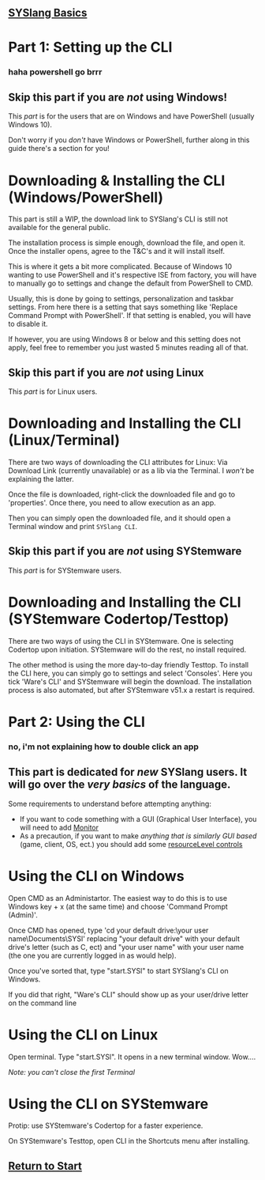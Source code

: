 ## [SYSlang Basics](https://docs.pipewarp.co.uk/SYSlang/)

# Part 1: Setting up the CLI
### haha powershell go brrr

## Skip this part if you are _not_ using Windows!
This _part_ is for the users that are on Windows and have PowerShell (usually Windows 10).

Don't worry if you _don't_ have Windows or PowerShell, further along in this guide there's a section for you!

# Downloading & Installing the CLI (Windows/PowerShell)
This part is still a WIP, the download link to SYSlang's CLI is still not available for the general public.

The installation process is simple enough, download the file, and open it. Once the installer opens, agree to the T&C's and it will install itself.

This is where it gets a bit more complicated. Because of Windows 10 wanting to use PowerShell and it's respective ISE from factory, you will have to manually go to settings and change the default from PowerShell to CMD.

Usually, this is done by going to settings, personalization and taskbar settings. From here there is a setting that says something like 'Replace Command Prompt with PowerShell'. If that setting is enabled, you will have to disable it.

If however, you are using Windows 8 or below and this setting does not apply, feel free to remember you just wasted 5 minutes reading all of that.

## Skip this part if you are _not_ using Linux
This _part_ is for Linux users.

# Downloading and Installing the CLI (Linux/Terminal)
There are two ways of downloading the CLI attributes for Linux: Via Download Link (currently unavailable) or as a lib via the Terminal. I _won't_ be explaining the latter.

Once the file is downloaded, right-click the downloaded file and go to 'properties'. Once there, you need to allow execution as an app.

Then you can simply open the downloaded file, and it should open a Terminal window and print `SYSlang CLI`.

## Skip this part if you are _not_ using SYStemware
This _part_ is for SYStemware users.

# Downloading and Installing the CLI (SYStemware Codertop/Testtop)
There are two ways of using the CLI in SYStemware. One is selecting Codertop upon initiation. SYStemware will do the rest, no install required.

The other method is using the more day-to-day friendly Testtop. To install the CLI here, you can simply go to settings and select 'Consoles'. Here you tick 'Ware's CLI' and SYStemware will begin the download. The installation process is also automated, but after SYStemware v51.x a restart is required.

# Part 2: Using the CLI
### no, i'm not explaining how to double click an app

## This part is dedicated for _new_ SYSlang users. It will go over the _very basics_ of the language.
Some requirements to understand before attempting anything:
- If you want to code something with a GUI (Graphical User Interface), you will need to add [Monitor](https://docs.pipewarp.co.uk/SYSlang/class/monitor)
- As a precaution, if you want to make _anything that is similarly GUI based_ (game, client, OS, ect.) you should add some [resourceLevel controls](https://docs.pipewarp.co.uk/SYSlang/cautions/)

# Using the CLI on Windows
Open CMD as an Administartor. The easiest way to do this is to use Windows key + x (at the same time) and choose 'Command Prompt (Admin)'.

Once CMD has opened, type 'cd your default drive:\your user name\Documents\SYSl' replacing "your default drive" with your default drive's letter (such as C, ect) and "your user name" with your user name (the one you are currently logged in as would help).

Once you've sorted that, type "start.SYSl" to start SYSlang's CLI on Windows.

If you did that right, "Ware's CLI" should show up as your user/drive letter on the command line
# Using the CLI on Linux
Open terminal. Type "start.SYSl". It opens in a new terminal window. Wow....

_Note: you can't close the first Terminal_

# Using the CLI on SYStemware
Protip: use SYStemware's Codertop for a faster experience.

On SYStemware's Testtop, open CLI in the Shortcuts menu after installing.

## [Return to Start](https://docs.pipewarp.co.uk/SYSlang/)
